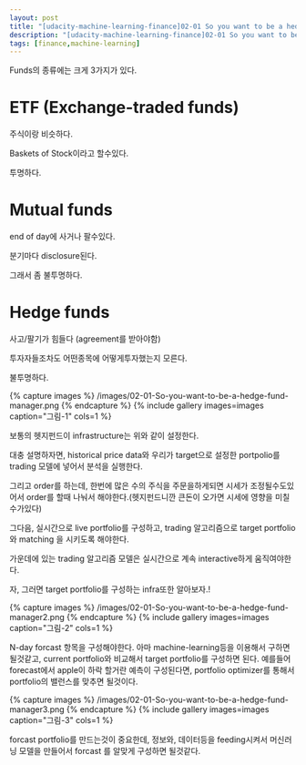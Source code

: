 ```yaml
---
layout: post
title: "[udacity-machine-learning-finance]02-01 So you want to be a hedge fund manager?"
description: "[udacity-machine-learning-finance]02-01 So you want to be a hedge fund manager?"
tags: [finance,machine-learning]
---
```


Funds의 종류에는 크게 3가지가 있다.

# ETF (Exchange-traded funds)
주식이랑 비슷하다.

Baskets of Stock이라고 할수있다.

투명하다.

# Mutual funds
end of day에 사거나 팔수있다.

분기마다 disclosure된다.

그래서 좀 불투명하다.

# Hedge funds
사고/팔기가 힘들다 (agreement를 받아야함)

투자자들조차도 어떤종목에 어떻게투자했는지 모른다.

불투명하다.

{% capture images %}
	/images/02-01-So-you-want-to-be-a-hedge-fund-manager.png
{% endcapture %}
{% include gallery images=images caption="그림-1" cols=1 %}

보통의 헷지펀드이 infrastructure는 위와 같이 설정한다.

대충 설명하자면, historical price data와 우리가 target으로 설정한 portpolio를 trading 모델에 넣어서 분석을 실행한다.

그리고 order를 하는데, 한번에 많은 수의 주식을 주문을하게되면 시세가 조정될수도있어서 order를 할때 나눠서 해야한다.(헷지펀드니깐 큰돈이 오가면 시세에 영향을 미칠수가있다)

그다음, 실시간으로 live portfolio를 구성하고, trading 알고리즘으로 target portfolio와 matching 을 시키도록 해야한다.

가운데에 있는 trading 알고리즘 모델은 실시간으로 계속 interactive하게 움직여야한다.

자, 그러면 target portfolio를 구성하는 infra또한 알아보자.!


{% capture images %}
	/images/02-01-So-you-want-to-be-a-hedge-fund-manager2.png
{% endcapture %}
{% include gallery images=images caption="그림-2" cols=1 %}

N-day forcast 항목을 구성해야한다. 아마 machine-learning등을 이용해서 구하면 될것같고, current portfolio와 비교해서 target portfolio를 구성하면 된다. 예를들어 forecast에서 apple이 하락 할거란 예측이 구성된다면, portfolio optimizer를 통해서 portfolio의 밸런스를 맞추면 될것이다.

{% capture images %}
	/images/02-01-So-you-want-to-be-a-hedge-fund-manager3.png
{% endcapture %}
{% include gallery images=images caption="그림-3" cols=1 %}

forcast portfolio를 만드는것이 중요한데, 정보와, 데이터등을 feeding시켜서 머신러닝 모델을 만들어서 forcast 를 알맞게 구성하면 될것같다.
